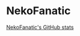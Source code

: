 # NekoFanatic

[NekoFanatic's GitHub stats](https://github-readme-stats.vercel.app/api?username=NekoFanatic&theme=midnight-purple&show_icons=true)
